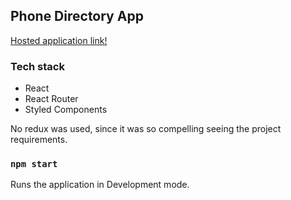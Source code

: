 
## Phone Directory App

[Hosted application link!](https://phone-directory-56651.firebaseapp.com/)

### Tech stack

- React
- React Router
- Styled Components

No redux was used, since it was so compelling seeing the project requirements.

### `npm start`

Runs the application in Development mode.

